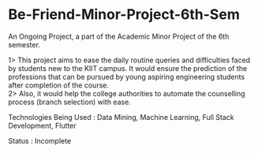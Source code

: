 # Be-Friend-Minor-Project-6th-Sem
An Ongoing Project, a part of the Academic Minor Project of the 6th semester.
            
1> This project aims to ease the daily routine queries and difficulties faced by students new 
to the KIIT campus. It would ensure the prediction of the professions that can be pursued 
by young aspiring engineering students after completion of the course.                     
2> Also, it would help the college authorities to automate the counselling process (branch selection) with ease.  

Technologies Being Used : Data Mining, Machine Learning, Full Stack Development, Flutter     

Status : Incomplete             
 
